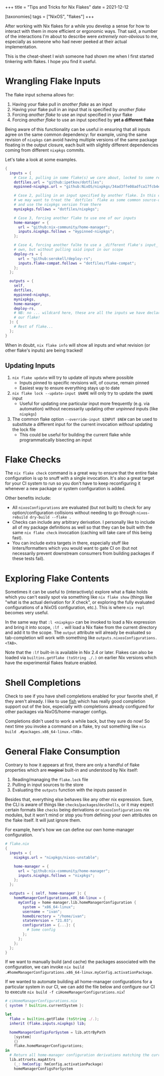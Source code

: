 +++
title = "Tips and Tricks for Nix Flakes"
date = 2021-12-12

[taxonomies]
tags = ["NixOS", "flakes"]
+++

After working with Nix flakes for a while you develop a sense for how to
interact with them in more efficient or ergonomic ways. That said, a number of
the interactions I'm about to describe were _extremely non-obvious_ to me,
especially as someone who had never peeked at their actual implementation.

This is the cheat-sheet I wish someone had shown me when I first started
tinkering with flakes. I hope you find it useful.

<!-- more -->

# Wrangling Flake Inputs

The flake input schema allows for:

1. Having your flake pull in _another flake_ as an input
1. Having your flake pull in an input that is specified by _another flake_
1. Forcing _another flake_ to use an input specified in your flake
1. Forcing _another flake_ to use an input specified by **yet a different
   flake**

Being aware of this functionality can be useful in ensuring that all inputs
agree on the same common dependency: for example, using the same revision of
`nixpkgs` can avoid having multiple versions of the same package floating in the
output closure, each built with slightly different dependencies coming from
different `nixpkgs` commits.

Let's take a look at some examples.

```nix
{
  inputs = {
    # Case 1, pulling in some flake(s) we care about, locked to some revision
    dotfiles.url = "github:ipetkov/dotfiles";
    mypinned-nixpkgs.url = "github:NixOS/nixpkgs/34ad3ffe08adfca17fcb4e4a47bb5f3b113687be";

    # Case 2, pulling in an input specified by another flake. In this case
    # we may want to treat the `dotfiles` flake as some common source-of-truth
    # and use the nixpkgs version from there
    mynixpkgs.follows = "dotfiles/nixpkgs";

    # Case 3, forcing another flake to use one of our inputs
    home-manager = {
      url = "github:nix-community/home-manager";
      inputs.nixpkgs.follows = "mypinned-nixpkgs";
    };

    # Case 4, forcing another falke to use a _different flake's input_ as its
    # own, but without pulling said input in our scope
    deploy-rs = {
      url = "github:serokell/deploy-rs";
      inputs.flake-compat.follows = "dotfiles/flake-compat";
    };
  };

  outputs = {
    self,
    dotfiles,
    mypinned-nixpkgs,
    mynixpkgs,
    home-manager,
    deploy-rs,
    # NB: no ... wildcard here, these are all the inputs we have declared for
    # our flake!
  }: {
    # Rest of flake...
  };
}
```

When in doubt, `nix flake info` will show all inputs and what revision (or
other flake's inputs) are being tracked!

## Updating Inputs

1. `nix flake update` will try to update _all_ inputs where possible
   - Inputs pinned to specific revisions will, of course, remain pinned
   - Easiest way to ensure everything stays up to date
1. `nix flake lock --update-input $NAME` will only try to update the `$NAME`
input
   - Useful for updating one particular input more frequently (e.g. via
     automation) without necessarily updating other _unpinned_ inputs (like
     `nixpkgs`)
1. The common flake option `--override-input $INPUT $NEW` can be used to
substitute a different input for the current invocation _without_ updating the
lock file
   - This could be useful for building the current flake while programmatically
     bisecting an input

# Flake Checks

The `nix flake check` command is a great way to ensure that the entire flake
configuration is up to snuff with a single invocation. It's also a great target
for your CI system to run so you don't have to keep reconfiguring it whenever a
new package or system configuration is added.

Other benefits include:

* All `nixosConfigurations` are evaluated (but not built) to check for any
  option/configuration collisions without needing to go through `nixos-rebuild
  dry-build --flake .`
* Checks can include any arbitrary derivation. I personally like to include all
  of my package definitions as well so that they can be built with the same `nix
  flake check` invocation (caching will take care of this being fast).
* You can include extra targets in there, especially stuff like
  linters/formatters which you would want to gate CI on (but not necessarily
  prevent downstream consumers from building packages if these tests fail).

# Exploring Flake Contents

Sometimes it can be useful to (interactively) explore what a flake holds which
you can't easily spot via something like `nix flake show` (things like "what is
the actual derivation for _X_ check", or exploring the fully evaluated
configurations of a NixOS configuration, etc.). This is where `nix repl` becomes
very useful.

In the same way that `:l <nixpkgs>` can be invoked to load a Nix expression and
bring it into scope, `:lf .` will load a Nix flake from the current directory
and add it to the scope. The `output` attribute will already be evaluated so
tab-completion will work with something like
`outputs.nixosConfigurations.<TAB>`.

Note that the `:lf` built-in is available in Nix 2.4 or later. Flakes can also
be loaded via `builtins.getFlake (toString ./.)` on earlier Nix versions which
have the experimental flakes feature enabled.

# Shell Completions

Check to see if you have shell completions enabled for your favorite shell, if
they aren't already. I like to use [fish] which has really good completion
support out of the box, especially with completions already configured for other
packages via NixOS/home-manager configs.

Completions didn't used to work a while back, but they sure do now! So next time
you invoke a command on a flake, try out something like `nix build
.#packages.x86_64-linux.<TAB>`.

# General Flake Consumption

Contrary to how it appears at first, there are only a handful of flake
properties which are ~~magical~~ built-in and understood by Nix itself:

1. Reading/managing the `flake.lock` file
1. Pulling in input sources to the store
1. Evaluating the `outputs` function with the inputs passed in

Besides that, everything else behaves like any other nix expression. Sure, the
CLI is aware of things like `checks`/`packages`/`devShells`, or it may expect
certain formats like `checks` being derivations or `nixosConfigurations` nix
modules, but it won't mind or stop you from defining your own attributes on the
flake itself. It will just ignore them.

For example, here's how we can define our own home-manager configuration.

```nix
# flake.nix
{
  inputs = {
    nixpkgs.url = "nixpkgs/nixos-unstable";

    home-manager = {
      url = "github:nix-community/home-manager";
      inputs.nixpkgs.follows = "nixpkgs";
    };
  };

  outputs = { self, home-manager }: {
    homeManagerConfigurations.x86_64-linux = {
      myConfig = home-manager.lib.homeManagerConfiguration {
        system = "x86_64-linux";
        username = "ivan";
        homeDirectory = "/home/ivan";
        stateVersion = "21.03";
        configuration = {...}: {
          # Some config
        };
      };
    };
  };
}
```

If we want to manually build (and cache) the packages associated with the
configuration, we can invoke `nix build
.#homeManagerConfigurations.x86_64-linux.myConfig.activationPackage`.

If we wanted to automate building all home-manager configurations for a
particular system in our CI, we can add the file below and configure our CI to
execute `nix build -f ciHomeManagerConfigurations.nix`!

```nix
# ciHomeManagerConfigurations.nix
{ system ? builtins.currentSystem }:

let
  flake = builtins.getFlake (toString ./.);
  inherit (flake.inputs.nixpkgs) lib;

  homeManagerConfigsForSystem = lib.attrByPath
    [system]
    {}
    flake.homeManagerConfigurations;
in
  # Return all home-manager configuration derivations matching the current system
  lib.attrsets.mapAttrs
    (_: hmConfig: hmConfig.activationPackage)
    homeManagerConfigsForSystem
```

[fish]: https://fishshell.com/
